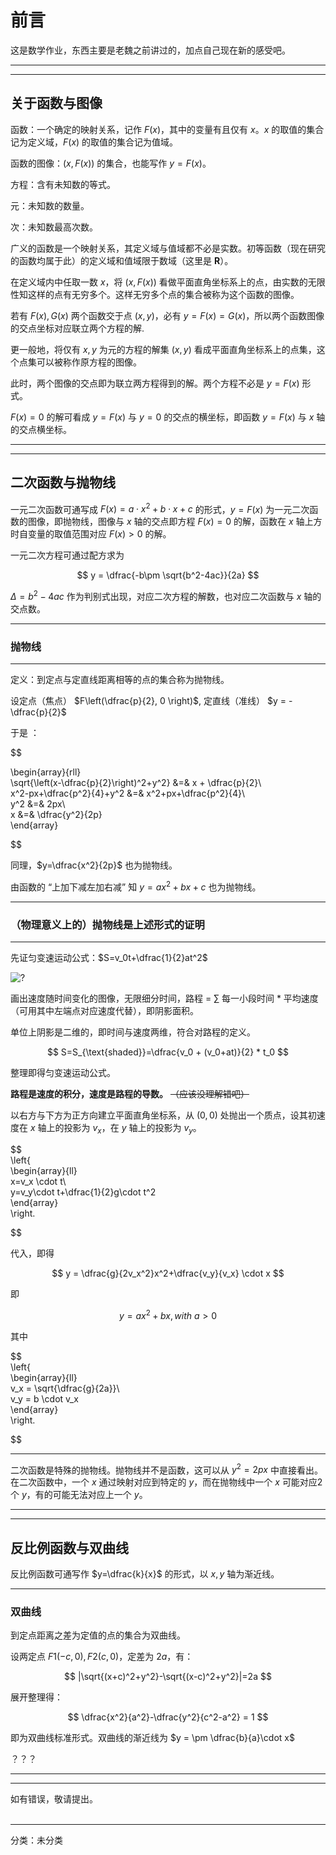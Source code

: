   
# 前言  
  
这是数学作业，东西主要是老魏之前讲过的，加点自己现在新的感受吧。  
  
----  
----  
  
## 关于函数与图像  
  
函数：一个确定的映射关系，记作 $F(x)$，其中的变量有且仅有 $x$。$x$ 的取值的集合记为定义域，$F(x)$ 的取值的集合记为值域。  
  
函数的图像：$(x,F(x))$ 的集合，也能写作 $y=F(x)$。  
  
方程：含有未知数的等式。  
  
元：未知数的数量。  
  
次：未知数最高次数。  
  
广义的函数是一个映射关系，其定义域与值域都不必是实数。初等函数（现在研究的函数均属于此）的定义域和值域限于数域（这里是 $\mathbf{R}$）。  
  
在定义域内中任取一数 $x$，将 $(x,F(x))$ 看做平面直角坐标系上的点，由实数的无限性知这样的点有无穷多个。这样无穷多个点的集合被称为这个函数的图像。  
  
若有 $F(x),G(x)$ 两个函数交于点 $(x,y)$，必有 $y=F(x)=G(x)$，所以两个函数图像的交点坐标对应联立两个方程的解.
  
更一般地，将仅有 $x,y$ 为元的方程的解集 $(x,y)$ 看成平面直角坐标系上的点集，这个点集可以被称作原方程的图像。  
  
此时，两个图像的交点即为联立两方程得到的解。两个方程不必是 $y=F(x)$ 形式。  
  
$F(x)=0$ 的解可看成 $y=F(x)$ 与 $y=0$ 的交点的横坐标，即函数 $y=F(x)$ 与 $x$ 轴的交点横坐标。  
  
----  
  
----  
  
## 二次函数与抛物线  
  
一元二次函数可通写成 $F(x) = a \cdot x^2+b \cdot x+c$ 的形式，$y=F(x)$ 为一元二次函数的图像，即抛物线，图像与 $x$ 轴的交点即方程 $F(x)=0$ 的解，函数在 $x$ 轴上方时自变量的取值范围对应 $F(x)>0$ 的解。  
  
一元二次方程可通过配方求为  

$$  
   y = \dfrac{-b\pm \sqrt{b^2-4ac}}{2a}  
$$  

$\Delta = b^2-4ac$ 作为判别式出现，对应二次方程的解数，也对应二次函数与 $x$ 轴的交点数。  
  
----  
  
### 抛物线  
  
----  

定义：到定点与定直线距离相等的点的集合称为抛物线。  
  
设定点（焦点） $F\left(\dfrac{p}{2}, 0 \right)$, 定直线（准线） $y = -\dfrac{p}{2}$  
  
于是 ：  
  
$$  

\begin{array}{rll}  
\sqrt{\left(x-\dfrac{p}{2}\right)^2+y^2} &=& x + \dfrac{p}{2}\\  
x^2-px+\dfrac{p^2}{4}+y^2 &=& x^2+px+\dfrac{p^2}{4}\\  
y^2 &=& 2px\\  
x &=& \dfrac{y^2}{2p}  
\end{array}  
  
$$  

同理，$y=\dfrac{x^2}{2p}$ 也为抛物线。  
  
由函数的 “上加下减左加右减” 知 $y=ax^2+bx+c$ 也为抛物线。  
  
----  
  
### （物理意义上的）抛物线是上述形式的证明  
  
----  

先证匀变速运动公式：$S=v_0t+\dfrac{1}{2}at^2$  

![?](https://cdn.luogu.com.cn/upload/image_hosting/j8wby8bj.png)  
  
画出速度随时间变化的图像，无限细分时间，路程 = $\sum$ 每一小段时间 \* 平均速度（可用其中左端点对应速度代替），即阴影面积。  
  
单位上阴影是二维的，即时间与速度两维，符合对路程的定义。  
  
$$  
  S=S_{\text{shaded}}=\dfrac{v_0 + (v_0+at)}{2} * t_0  
$$  
  
整理即得匀变速运动公式。  
  
**路程是速度的积分，速度是路程的导数。** ~~（应该没理解错吧）~~  
  
以右方与下方为正方向建立平面直角坐标系，从 $(0,0)$ 处抛出一个质点，设其初速度在 $x$ 轴上的投影为 $v_x$，在 $y$ 轴上的投影为 $v_y$。  
  
$$  
\left\{  
\begin{array}{ll}  
x=v_x \cdot t\\  
y=v_y\cdot t+\dfrac{1}{2}g\cdot t^2  
\end{array}  
\right.  
  
$$  
  
代入，即得  
  
$$  
  y = \dfrac{g}{2v_x^2}x^2+\dfrac{v_y}{v_x} \cdot x  
$$  

即  
  
$$  
  y = a x^2 + bx, with \ a > 0  
$$  

其中  
  
$$  
\left\{  
\begin{array}{ll}  
v_x = \sqrt{\dfrac{g}{2a}}\\  
v_y = b \cdot v_x  
\end{array}  
\right.  
  
$$

----  

二次函数是特殊的抛物线。抛物线并不是函数，这可以从 $y^2=2px$ 中直接看出。在二次函数中，一个 $x$ 通过映射对应到特定的 $y$，而在抛物线中一个 $x$ 可能对应2个 $y$，有的可能无法对应上一个 $y$。  
  
----  
  
  
----  
  
## 反比例函数与双曲线  
  
反比例函数可通写作 $y=\dfrac{k}{x}$ 的形式，以 $x,y$ 轴为渐近线。  
  
----  
  
### 双曲线  
  
到定点距离之差为定值的点的集合为双曲线。  
  
设两定点 $F1(-c, 0), F2(c, 0)$，定差为 $2a$，有：  
  
  
$$  
  |\sqrt{(x+c)^2+y^2}-\sqrt{(x-c)^2+y^2}|=2a  
$$  
    
  
展开整理得：  
  
  
$$  
  \dfrac{x^2}{a^2}-\dfrac{y^2}{c^2-a^2} = 1  
$$  
    
  
即为双曲线标准形式。双曲线的渐近线为 $y = \pm \dfrac{b}{a}\cdot x$  
  
？？？  
  
----  
  
  
----  
  
  
如有错误，敬请提出。  
<br>  
  

-----
分类：未分类